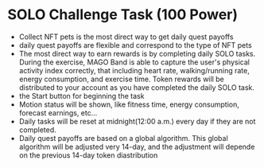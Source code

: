 # SOLO Challenge Task (100 Power)

* Collect NFT pets is the most direct way to get daily quest payoffs
* daily quest payoffs are flexible and correspond to the type of NFT pets
* The most direct way to earn rewards is by completing daily SOLO tasks. During the exercise, MAGO Band is able to capture the user's physical activity index correctly, that including heart rate, walking/running rate, energy consumption, and exercise time. Token rewards will be distributed to your account as you have completed the daily SOLO task.
* the Start button for beginning the task
* Motion status will be shown, like fitness time, energy consumption, forecast earnings, etc...
* Daily tasks will be reset at midnight(12:00 a.m.) every day if they are not completed.
* Daily quest payoffs are based on a global algorithm. This global algorithm will be adjusted very 14-day, and the adjustment will depende on the previous 14-day token diastribution
